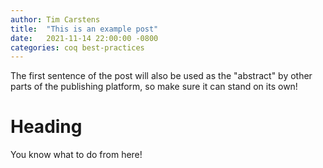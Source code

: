```yaml
---
author: Tim Carstens
title:  "This is an example post"
date:   2021-11-14 22:00:00 -0800
categories: coq best-practices
---
```


The first sentence of the post will also be used as the "abstract" by other parts of the publishing platform, so make sure it can stand on its own!

# Heading

You know what to do from here!